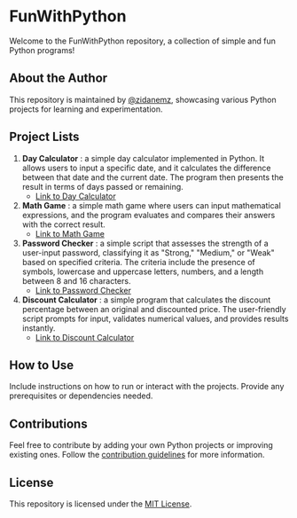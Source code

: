 

# FunWithPython

Welcome to the FunWithPython repository, a collection of simple and fun Python programs!

## About the Author
This repository is maintained by [@zidanemz](https://github.com/zidanemz), showcasing various Python projects for learning and experimentation.

## Project Lists

1. **Day Calculator** : a simple day calculator implemented in Python. It allows users to input a specific date, and it calculates the difference between that date and the current date. The program then presents the result in terms of days passed or remaining.
   - [Link to Day Calculator](src/day-calculator)
2. **Math Game** :  a simple math game where users can input mathematical expressions, and the program evaluates and compares their answers with the correct result.
   - [Link to Math Game](src/math-game)
3. **Password Checker** : a simple script that assesses the strength of a user-input password, classifying it as "Strong," "Medium," or "Weak" based on specified criteria. The criteria include the presence of symbols, lowercase and uppercase letters, numbers, and a length between 8 and 16 characters.
   - [Link to Password Checker](src/password-checker)
4. **Discount Calculator** : a simple program that calculates the discount percentage between an original and discounted price. The user-friendly script prompts for input, validates numerical values, and provides results instantly.
   - [Link to Discount Calculator](src/discount-calculator)

## How to Use
Include instructions on how to run or interact with the projects. Provide any prerequisites or dependencies needed.

## Contributions
Feel free to contribute by adding your own Python projects or improving existing ones. Follow the [contribution guidelines](CONTRIBUTING.md) for more information.

## License
This repository is licensed under the [MIT License](LICENSE).
